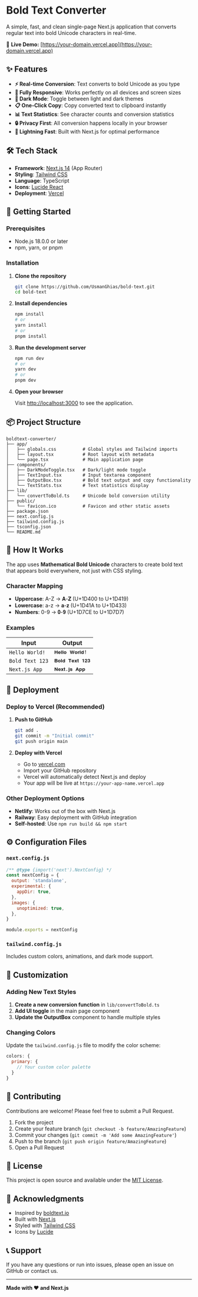 # Bold Text Converter

A simple, fast, and clean single-page Next.js application that converts regular text into bold Unicode characters in real-time.

🔗 **Live Demo:** [https://your-domain.vercel.app](https://your-domain.vercel.app)

## ✨ Features

- **⚡ Real-time Conversion**: Text converts to bold Unicode as you type
- **📱 Fully Responsive**: Works perfectly on all devices and screen sizes
- **🌙 Dark Mode**: Toggle between light and dark themes
- **📋 One-Click Copy**: Copy converted text to clipboard instantly
- **📊 Text Statistics**: See character counts and conversion statistics
- **🔒 Privacy First**: All conversion happens locally in your browser
- **🚀 Lightning Fast**: Built with Next.js for optimal performance

## 🛠️ Tech Stack

- **Framework**: [Next.js 14](https://nextjs.org/) (App Router)
- **Styling**: [Tailwind CSS](https://tailwindcss.com/)
- **Language**: TypeScript
- **Icons**: [Lucide React](https://lucide.dev/)
- **Deployment**: [Vercel](https://vercel.com/)

## 🚀 Getting Started

### Prerequisites

- Node.js 18.0.0 or later
- npm, yarn, or pnpm

### Installation

1. **Clone the repository**
   ```bash
   git clone https://github.com/UsmanGhias/bold-text.git
   cd bold-text
   ```

2. **Install dependencies**
   ```bash
   npm install
   # or
   yarn install
   # or
   pnpm install
   ```

3. **Run the development server**
   ```bash
   npm run dev
   # or
   yarn dev
   # or
   pnpm dev
   ```

4. **Open your browser**
   
   Visit [http://localhost:3000](http://localhost:3000) to see the application.

## 📦 Project Structure

```
boldtext-converter/
├── app/
│   ├── globals.css          # Global styles and Tailwind imports
│   ├── layout.tsx           # Root layout with metadata
│   └── page.tsx             # Main application page
├── components/
│   ├── DarkModeToggle.tsx   # Dark/light mode toggle
│   ├── TextInput.tsx        # Input textarea component
│   ├── OutputBox.tsx        # Bold text output and copy functionality
│   └── TextStats.tsx        # Text statistics display
├── lib/
│   └── convertToBold.ts     # Unicode bold conversion utility
├── public/
│   └── favicon.ico          # Favicon and other static assets
├── package.json
├── next.config.js
├── tailwind.config.js
├── tsconfig.json
└── README.md
```

## 🔧 How It Works

The app uses **Mathematical Bold Unicode** characters to create bold text that appears bold everywhere, not just with CSS styling.

### Character Mapping

- **Uppercase**: A-Z → 𝐀-𝐙 (U+1D400 to U+1D419)
- **Lowercase**: a-z → 𝐚-𝐳 (U+1D41A to U+1D433)  
- **Numbers**: 0-9 → 𝟎-𝟗 (U+1D7CE to U+1D7D7)

### Examples

| Input | Output |
|-------|--------|
| `Hello World!` | `𝐇𝐞𝐥𝐥𝐨 𝐖𝐨𝐫𝐥𝐝!` |
| `Bold Text 123` | `𝐁𝐨𝐥𝐝 𝐓𝐞𝐱𝐭 𝟏𝟐𝟑` |
| `Next.js App` | `𝐍𝐞𝐱𝐭.𝐣𝐬 𝐀𝐩𝐩` |

## 🚢 Deployment

### Deploy to Vercel (Recommended)

1. **Push to GitHub**
   ```bash
   git add .
   git commit -m "Initial commit"
   git push origin main
   ```

2. **Deploy with Vercel**
   - Go to [vercel.com](https://vercel.com/)
   - Import your GitHub repository
   - Vercel will automatically detect Next.js and deploy
   - Your app will be live at `https://your-app-name.vercel.app`

### Other Deployment Options

- **Netlify**: Works out of the box with Next.js
- **Railway**: Easy deployment with GitHub integration
- **Self-hosted**: Use `npm run build && npm start`

## ⚙️ Configuration Files

### `next.config.js`
```javascript
/** @type {import('next').NextConfig} */
const nextConfig = {
  output: 'standalone',
  experimental: {
    appDir: true,
  },
  images: {
    unoptimized: true,
  },
}

module.exports = nextConfig
```

### `tailwind.config.js`
Includes custom colors, animations, and dark mode support.

## 🎨 Customization

### Adding New Text Styles

1. **Create a new conversion function** in `lib/convertToBold.ts`
2. **Add UI toggle** in the main page component
3. **Update the OutputBox** component to handle multiple styles

### Changing Colors

Update the `tailwind.config.js` file to modify the color scheme:

```javascript
colors: {
  primary: {
    // Your custom color palette
  }
}
```

## 🤝 Contributing

Contributions are welcome! Please feel free to submit a Pull Request.

1. Fork the project
2. Create your feature branch (`git checkout -b feature/AmazingFeature`)
3. Commit your changes (`git commit -m 'Add some AmazingFeature'`)
4. Push to the branch (`git push origin feature/AmazingFeature`)
5. Open a Pull Request

## 📄 License

This project is open source and available under the [MIT License](LICENSE).

## 🙏 Acknowledgments

- Inspired by [boldtext.io](https://boldtext.io)
- Built with [Next.js](https://nextjs.org/)
- Styled with [Tailwind CSS](https://tailwindcss.com/)
- Icons by [Lucide](https://lucide.dev/)

## 📞 Support

If you have any questions or run into issues, please open an issue on GitHub or contact us.

---

**Made with ❤️ and Next.js**